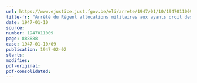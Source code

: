 ```yaml
---
url: https://www.ejustice.just.fgov.be/eli/arrete/1947/01/10/1947011009/justel
title-fr: "Arrêté du Régent allocations militaires aux ayants droit des jeunes gens et des hommes qui, s'étant conformés à l'avis de repli affiche en 1940, par ordre du gouvernement, ont été internés en pays neutre. - Arrêté-loi portant relèvement de la déchéance encourue pour défaut de demande dans les délais prévus"
date: 1947-01-10
source:
number: 1947011009
page: 888888
case: 1947-01-10/09
publication: 1947-02-02
starts:
modifies:
pdf-original:
pdf-consolidated:
---
```


